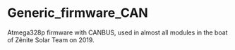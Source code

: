 # Generic_firmware_CAN
Atmega328p firmware with CANBUS,  used in almost all modules in the boat of Zênite Solar Team on 2019.
